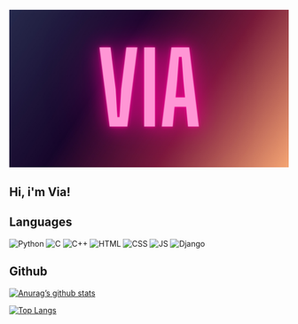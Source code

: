 [![Header](https://github.com/VIA-s-acc/via-s-acc/blob/main/assets/via.png)](https://viag.pythonanywhere.com/)



## Hi, i'm Via!

## Languages
![Python](https://img.shields.io/badge/Python-090909?style=for-the-badge&logo=Python&logoColor=47C5FB)
![C](https://img.shields.io/badge/C-090909?style=for-the-badge&logo=C&logoColor=097CDB)
![C++](https://img.shields.io/badge/C++-090909?style=for-the-badge&logo=cplusplus&logoColor=097CDB)
![HTML](https://img.shields.io/badge/html-090909?style=for-the-badge&logo=html5&logoColor=F88C00)
![CSS](https://img.shields.io/badge/css-090909?style=for-the-badge&logo=css3&logoColor=097CDB)
![JS](https://img.shields.io/badge/JS-090909?style=for-the-badge&logo=JavaScript&logoColor=yellow)
![Django](https://img.shields.io/badge/django-090909?style=for-the-badge&logo=django&logoColor=00648B)

## Github

[![Anurag’s github stats](https://github-readme-stats.vercel.app/api?username=via-s-acc)](https://github.com/via-s-acc)


[![Top Langs](https://github-readme-stats.vercel.app/api/top-langs/?username=via-s-acc&layout=compact)](https://github.com/via-s-acc)

